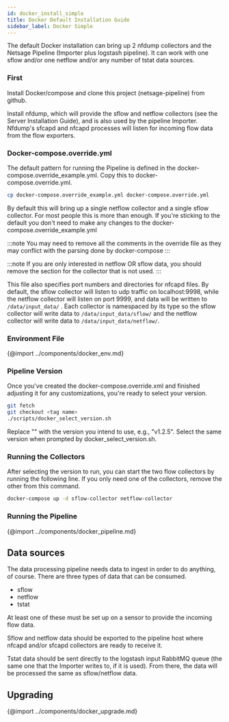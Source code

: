 ```yaml
---
id: docker_install_simple
title: Docker Default Installation Guide
sidebar_label: Docker Simple
---
```

The default Docker installation can bring up 2 nfdump collectors and the Netsage Pipeline (Importer plus logstash pipeline). It can work with one sflow and/or one netflow and/or any number of tstat data sources.

### First

Install Docker/compose and clone this project (netsage-pipeline) from github.

Install nfdump, which will provide the sflow and netflow collectors (see the Server Installation Guide), and is also used by the pipeline Importer.
Nfdump's sfcapd and nfcapd processes will listen for incoming flow data from the flow exporters.

### Docker-compose.override.yml

The default pattern for running the Pipeline is defined in the docker-compose.override_example.yml. Copy this to docker-compose.override.yml. 

```sh
cp docker-compose.override_example.yml docker-compose.override.yml
```

By default this will bring up a single netflow collector and a single sflow collector. For most people this is more than enough. If you're sticking to the default you don't need to make any changes to the docker-compose.override_example.yml

:::note
You may need to remove all the comments in the override file as they may conflict with the parsing done by docker-compose
:::

:::note
If you are only interested in netflow OR sflow data, you should remove the section for the collector that is not used.
:::

This file also specifies port numbers and directories for nfcapd files.  By default, the sflow collector will listen to udp traffic on localhost:9998, while the netflow collector will listen on port 9999,  and data will be written to `/data/input_data/` . Each collector is namespaced by its type so the sflow collector will write data to `/data/input_data/sflow/` and the netflow collector will write data to `/data/input_data/netflow/`.  

### Environment File

{@import ../components/docker_env.md}

### Pipeline Version

Once you've created the docker-compose.override.xml and finished adjusting it for any customizations, you're ready to select your version.

```sh
git fetch
git checkout <tag name>
./scripts/docker_select_version.sh
```
Replace "<tag name>" with the version you intend to use, e.g., "v1.2.5". Select the same version when prompted by docker_select_version.sh.

### Running the Collectors

After selecting the version to run, you can start the two flow collectors by running the following line. If you only need one of the collectors, remove the other from this command.

```sh
docker-compose up -d sflow-collector netflow-collector
```

### Running the Pipeline

{@import ../components/docker_pipeline.md}

## Data sources 
The data processing pipeline needs data to ingest in order to do anything, of course. There are three types of data that can be consumed.

 - sflow 
 - netflow
 - tstat

At least one of these must be set up on a sensor to provide the incoming flow data. 

Sflow and netflow data should be exported to the pipeline host where nfcapd and/or sfcapd collectors are ready to receive it.

Tstat data should be sent directly to the logstash input RabbitMQ queue (the same one that the Importer writes to, if it is used). From there, the data will be processed the same as sflow/netflow data.

## Upgrading

{@import ../components/docker_upgrade.md}
